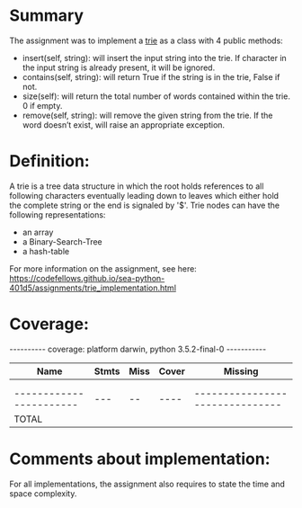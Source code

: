 # Summary

The assignment was to implement a [trie](https://en.wikipedia.org/wiki/Trie)
as a class with 4 public methods:

* insert(self, string): will insert the input string into the trie. If character in the input string is already present, it will be ignored.
* contains(self, string): will return True if the string is in the trie, False if not.
* size(self): will return the total number of words contained within the trie. 0 if empty.
* remove(self, string): will remove the given string from the trie. If the word doesn’t exist, will raise an appropriate exception.


# Definition:
A trie is a tree data structure in which the root holds references to all following characters eventually leading down
to leaves which either hold the complete string or the end is signaled by '$'. Trie nodes can have the following representations:
* an array
* a Binary-Search-Tree
* a hash-table

For more information on the assignment, see here:
https://codefellows.github.io/sea-python-401d5/assignments/trie_implementation.html


# Coverage:

---------- coverage: platform darwin, python 3.5.2-final-0 -----------


| Name                     | Stmts | Miss | Cover | Missing                         |
| -----------------------  | ----- | ---- | ----- | ------------------------------- |
|                          |       |      |       |                                 |
|                          |       |      |       |                                 |
| -----------------------  |  ---  |  --  | ----  | ------------------------------- |
| TOTAL                    |       |      |       |                                 |


# Comments about implementation:

For all implementations, the assignment also requires to state the time and space complexity.
